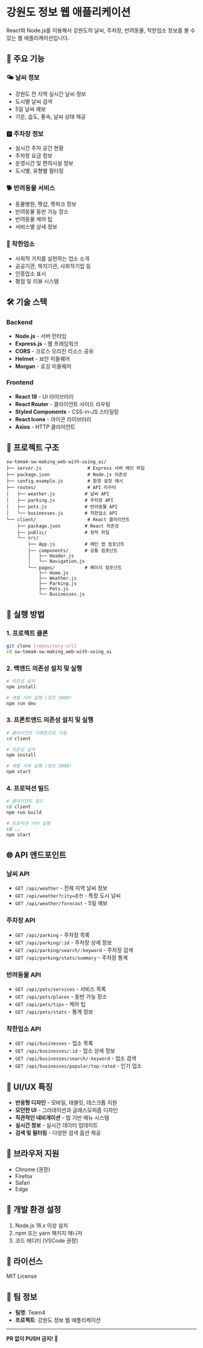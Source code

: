 # 강원도 정보 웹 애플리케이션

React와 Node.js를 이용해서 강원도의 날씨, 주차장, 반려동물, 착한업소 정보를 볼 수 있는 웹 애플리케이션입니다.

## 🚀 주요 기능

### 🌤️ 날씨 정보
- 강원도 전 지역 실시간 날씨 정보
- 도시별 날씨 검색
- 5일 날씨 예보
- 기온, 습도, 풍속, 날씨 상태 제공

### 🅿️ 주차장 정보
- 실시간 주차 공간 현황
- 주차장 요금 정보
- 운영시간 및 편의시설 정보
- 도시별, 유형별 필터링

### 🐕 반려동물 서비스
- 동물병원, 펫샵, 펫파크 정보
- 반려동물 동반 가능 장소
- 반려동물 케어 팁
- 서비스별 상세 정보

### 🏪 착한업소
- 사회적 가치를 실현하는 업소 소개
- 공공기관, 복지기관, 사회적기업 등
- 인증업소 표시
- 평점 및 리뷰 시스템

## 🛠️ 기술 스택

### Backend
- **Node.js** - 서버 런타임
- **Express.js** - 웹 프레임워크
- **CORS** - 크로스 오리진 리소스 공유
- **Helmet** - 보안 미들웨어
- **Morgan** - 로깅 미들웨어

### Frontend
- **React 18** - UI 라이브러리
- **React Router** - 클라이언트 사이드 라우팅
- **Styled Components** - CSS-in-JS 스타일링
- **React Icons** - 아이콘 라이브러리
- **Axios** - HTTP 클라이언트

## 📁 프로젝트 구조

```
sw-tema4-sw-making_web-with-using_ai/
├── server.js                 # Express 서버 메인 파일
├── package.json              # Node.js 의존성
├── config.example.js         # 환경 설정 예시
├── routes/                   # API 라우터
│   ├── weather.js           # 날씨 API
│   ├── parking.js           # 주차장 API
│   ├── pets.js              # 반려동물 API
│   └── businesses.js        # 착한업소 API
└── client/                   # React 클라이언트
    ├── package.json         # React 의존성
    ├── public/              # 정적 파일
    └── src/
        ├── App.js           # 메인 앱 컴포넌트
        ├── components/      # 공통 컴포넌트
        │   ├── Header.js
        │   └── Navigation.js
        └── pages/           # 페이지 컴포넌트
            ├── Home.js
            ├── Weather.js
            ├── Parking.js
            ├── Pets.js
            └── Businesses.js
```

## 🚀 실행 방법

### 1. 프로젝트 클론
```bash
git clone [repository-url]
cd sw-tema4-sw-making_web-with-using_ai
```

### 2. 백엔드 의존성 설치 및 실행
```bash
# 의존성 설치
npm install

# 개발 서버 실행 (포트 5000)
npm run dev
```

### 3. 프론트엔드 의존성 설치 및 실행
```bash
# 클라이언트 디렉토리로 이동
cd client

# 의존성 설치
npm install

# 개발 서버 실행 (포트 3000)
npm start
```

### 4. 프로덕션 빌드
```bash
# 클라이언트 빌드
cd client
npm run build

# 프로덕션 서버 실행
cd ..
npm start
```

## 🌐 API 엔드포인트

### 날씨 API
- `GET /api/weather` - 전체 지역 날씨 정보
- `GET /api/weather?city=춘천` - 특정 도시 날씨
- `GET /api/weather/forecast` - 5일 예보

### 주차장 API
- `GET /api/parking` - 주차장 목록
- `GET /api/parking/:id` - 주차장 상세 정보
- `GET /api/parking/search/:keyword` - 주차장 검색
- `GET /api/parking/stats/summary` - 주차장 통계

### 반려동물 API
- `GET /api/pets/services` - 서비스 목록
- `GET /api/pets/places` - 동반 가능 장소
- `GET /api/pets/tips` - 케어 팁
- `GET /api/pets/stats` - 통계 정보

### 착한업소 API
- `GET /api/businesses` - 업소 목록
- `GET /api/businesses/:id` - 업소 상세 정보
- `GET /api/businesses/search/:keyword` - 업소 검색
- `GET /api/businesses/popular/top-rated` - 인기 업소

## 🎨 UI/UX 특징

- **반응형 디자인** - 모바일, 태블릿, 데스크톱 지원
- **모던한 UI** - 그라데이션과 글래스모피즘 디자인
- **직관적인 네비게이션** - 탭 기반 메뉴 시스템
- **실시간 정보** - 실시간 데이터 업데이트
- **검색 및 필터링** - 다양한 검색 옵션 제공

## 📱 브라우저 지원

- Chrome (권장)
- Firefox
- Safari
- Edge

## 🔧 개발 환경 설정

1. Node.js 16.x 이상 설치
2. npm 또는 yarn 패키지 매니저
3. 코드 에디터 (VSCode 권장)

## 📝 라이선스

MIT License

## 👥 팀 정보

- **팀명**: Team4
- **프로젝트**: 강원도 정보 웹 애플리케이션

---

**PR 없이 PUSH 금지!** 🚫